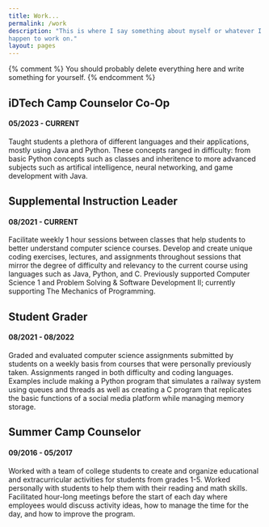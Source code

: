 ```yaml
---
title: Work...
permalink: /work
description: "This is where I say something about myself or whatever I
happen to work on."
layout: pages
---
```


{% comment %}
    You should probably delete everything here and write
    something for yourself.
{% endcomment %}  

## iDTech Camp Counselor Co-Op #
#### 05/2023 - CURRENT #

Taught students a plethora of different languages and their applications, mostly using Java and Python. These concepts ranged in difficulty: from basic Python concepts such as classes and inheritence to more advanced subjects such as artifical intelligence, neural networking, and game development with Java.

## Supplemental Instruction Leader #
#### 08/2021 - CURRENT # 

Facilitate weekly 1 hour sessions between classes that help students to better 
understand computer science courses. Develop and create unique coding exercises, 
lectures, and assignments throughout sessions that mirror the degree of difficulty 
and relevancy to the current course using languages such as Java, Python, and C. 
Previously supported Computer Science 1 and Problem Solving & Software Development II; 
currently supporting The Mechanics of Programming.

## Student Grader #
#### 08/2021 - 08/2022 # 

Graded and evaluated computer science assignments submitted by students on a weekly 
basis from courses that were personally previously taken. Assignments ranged in both 
difficulty and coding languages. Examples include making a Python program that 
simulates a railway system using queues and threads as well as creating a C program 
that replicates the basic functions of a social media platform while managing memory storage.

## Summer Camp Counselor #
#### 09/2016 - 05/2017 # 

Worked with a team of college students to create and organize educational and extracurricular 
activities for students from grades 1-5. Worked personally with students to help them with 
their reading and math skills. Facilitated hour-long meetings before the start of each day 
where employees would discuss activity ideas, how to manage the time for the day, and how to 
improve the program.